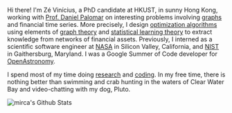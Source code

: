 Hi there! I'm Zé Vinícius, a PhD candidate at HKUST, in sunny Hong Kong, working with [Prof. Daniel Palomar](https://github.com/dppalomar)
on interesting problems involving [graphs](https://en.wikipedia.org/wiki/Graph_(discrete_mathematics)) and financial time series.
More precisely, I design [optimization algorithms](https://en.wikipedia.org/wiki/Mathematical_optimization) using elements of [graph theory](https://en.wikipedia.org/wiki/Graph_theory) and [statistical learning theory](https://en.wikipedia.org/wiki/Statistical_learning_theory)
to extract knowledge from networks of financial assets. Previously, I interned as a scientific software engineer
at [NASA](https://exoplanets.nasa.gov/news/1529/meet-the-kepler-mission-team/) in Silicon Valley, California, 
and [NIST](https://www.nist.gov) in Gaithersburg, Maryland. I was a Google Summer of Code developer for [OpenAstronomy](https://www.openastronomy.org).

I spend most of my time doing [research](https://scholar.google.com/citations?hl=en&user=ilvNpCoAAAAJ&view_op=list_works&sortby=pubdate)
and [coding](https://github.com/mirca). In my free time, there is nothing better than swimming and crab hunting in the waters
of Clear Water Bay and video-chatting with my dog, Pluto.

<p align="center">
<img align="left" src="https://github-readme-stats.vercel.app/api/top-langs/?username=mirca&hide=html,javascript,tex,css,postscript,ruby,jupyter%20notebook&langs_count=100&layout=compact&theme=dracula" alt="mirca's Github Stats" />
</p>
